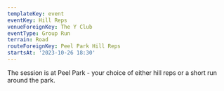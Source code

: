 ```yaml
---
templateKey: event 
eventKey: Hill Reps
venueForeignKey: The Y Club 
eventType: Group Run
terrain: Road 
routeForeignKey: Peel Park Hill Reps
startsAt: '2023-10-26 18:30'
---
```

The session is at Peel Park - your choice of either hill reps or a short run around the park.

